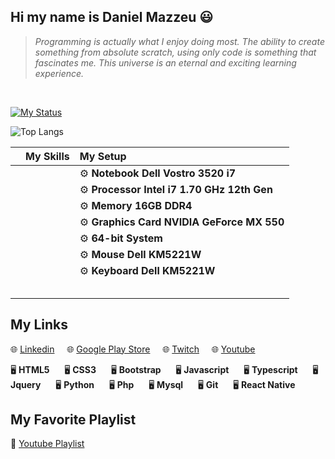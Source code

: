 ## Hi my name is Daniel Mazzeu 😃
<blockquote><em>Programming is actually what I enjoy doing most. The ability to create something from absolute scratch, using only code is something that fascinates me. This universe is an eternal and exciting learning experience.</em></blockquote>

<br/>

<a href="https://git.io/streak-stats"><img src="https://streak-stats.demolab.com?user=danzzeu&theme=solarized-dark&hide_border=false&border_radius=5&card_width=970&background=EBEBEB00" alt="My Status" /></a>

![Top Langs](https://github-readme-stats.vercel.app/api/top-langs/?username=danzzeu&theme=transparent&langs_count=8&hide_border=false&background=EBEBEB00&border_radius=5&card_width=970)

|  | My Skills | My Setup |
| :--------         | :--------         | :--------         |
|      |      | ⚙️ **Notebook Dell Vostro 3520 i7**     |
|       |      | ⚙️ **Processor Intel i7 1.70 GHz 12th Gen**     |
|      |      | ⚙️ **Memory 16GB DDR4**     |
|      |      | ⚙️ **Graphics Card NVIDIA GeForce MX 550**     |
|      |      | ⚙️ **64-bit System**     |
|      |      | ⚙️ **Mouse Dell KM5221W**     |
|      |      | ⚙️ **Keyboard Dell KM5221W**     |
|      |      |      |
|      |      |      |
|      |      |      |
|      |     |      |
|      |      |      |

## My Links
🌐 <a href="https://www.linkedin.com/in/danielmazzeulk" rel="follow" target="_blank">Linkedin</a>&nbsp;&nbsp;&nbsp;&nbsp;
🌐 <a href="https://www.youtube.com/playlist?list=PLiduNjzudndvROdIuM9HornT6zeRk3FDn" rel="follow" target="_blank">Google Play Store</a>&nbsp;&nbsp;&nbsp;&nbsp;
🌐 <a href="https://www.twitch.tv/danzzeu" rel="follow" target="_blank">Twitch</a>&nbsp;&nbsp;&nbsp;&nbsp;
🌐 <a href="https://www.youtube.com/playlist?list=PLiduNjzudndvROdIuM9HornT6zeRk3FDn" rel="follow" target="_blank">Youtube</a>&nbsp;&nbsp;&nbsp;&nbsp;


🖥️ **HTML5** &nbsp;&nbsp;&nbsp;&nbsp;
🖥️ **CSS3** &nbsp;&nbsp;&nbsp;&nbsp;
🖥️ **Bootstrap** &nbsp;&nbsp;&nbsp;&nbsp;
🖥️ **Javascript** &nbsp;&nbsp;&nbsp;&nbsp;
🖥️ **Typescript** &nbsp;&nbsp;&nbsp;&nbsp;
🖥️ **Jquery** &nbsp;&nbsp;&nbsp;&nbsp;
🖥️ **Python** &nbsp;&nbsp;&nbsp;&nbsp;
🖥️ **Php** &nbsp;&nbsp;&nbsp;&nbsp;
🖥️ **Mysql** &nbsp;&nbsp;&nbsp;&nbsp;
🖥️ **Git** &nbsp;&nbsp;&nbsp;&nbsp;
🖥️ **React Native**

## My Favorite Playlist
🎵 <a href="https://www.youtube.com/playlist?list=PLiduNjzudndvROdIuM9HornT6zeRk3FDn" rel="follow" target="_blank">Youtube Playlist</a>
